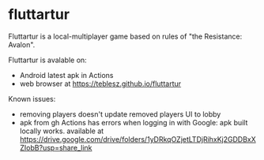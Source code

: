 # fluttartur

Fluttartur is a local-multiplayer game based on rules of "the Resistance: Avalon".

Fluttartur is avalable on:
* Android latest apk in Actions
* web browser at https://teblesz.github.io/fluttartur

Known issues:
* removing players doesn't update removed players UI to lobby
* apk from gh Actions has errors when logging in with Google: apk built locally works. available at https://drive.google.com/drive/folders/1yDRkqOZjetLTDjRihxKj2GDDBxXZIobB?usp=share_link
